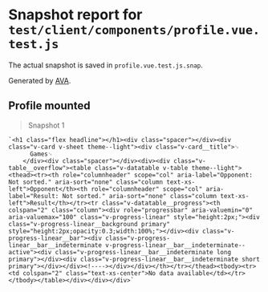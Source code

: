 # Snapshot report for `test/client/components/profile.vue.test.js`

The actual snapshot is saved in `profile.vue.test.js.snap`.

Generated by [AVA](https://ava.li).

## Profile mounted

> Snapshot 1

    `<h1 class="flex headline"></h1><div class="spacer"></div><div class="v-card v-sheet theme--light"><div class="v-card__title">␊
          Games␊
        </div><div class="spacer"></div><div><div class="v-table__overflow"><table class="v-datatable v-table theme--light"><thead><tr><th role="columnheader" scope="col" aria-label="Opponent: Not sorted." aria-sort="none" class="column text-xs-left">Opponent</th><th role="columnheader" scope="col" aria-label="Result: Not sorted." aria-sort="none" class="column text-xs-left">Result</th></tr><tr class="v-datatable__progress"><th colspan="2" class="column"><div role="progressbar" aria-valuemin="0" aria-valuemax="100" class="v-progress-linear" style="height:2px;"><div class="v-progress-linear__background primary" style="height:2px;opacity:0.3;width:100%;"></div><div class="v-progress-linear__bar"><div class="v-progress-linear__bar__indeterminate v-progress-linear__bar__indeterminate--active"><div class="v-progress-linear__bar__indeterminate long primary"></div><div class="v-progress-linear__bar__indeterminate short primary"></div></div><!----></div></div></th></tr></thead><tbody><tr><td colspan="2" class="text-xs-center">No data available</td></tr></tbody></table></div></div></div>`
